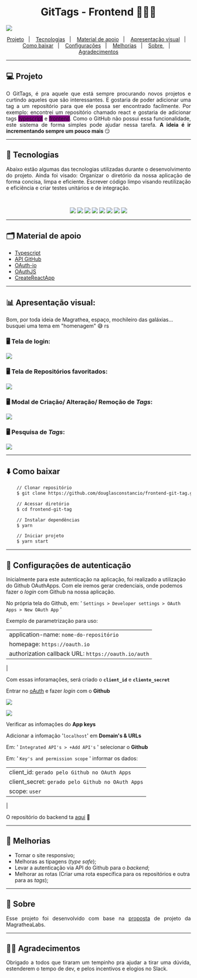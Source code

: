 <h1 align="center" >GitTags - Frontend 👨🏻‍💻</h1>

<img src="public/gittags.png">

<br/>

<p align="center">
    <a href="#-projeto">Projeto</a>&nbsp;&nbsp;&nbsp;|&nbsp;&nbsp;&nbsp;
    <a href="#-tecnologias">Tecnologias</a>&nbsp;&nbsp;&nbsp;|&nbsp;&nbsp;&nbsp;
    <a href="#-material-de-apoio">Material de apoio</a>&nbsp;&nbsp;&nbsp;|&nbsp;&nbsp;&nbsp;
    <a href="#-apresentação-visual">Apresentação visual</a>&nbsp;&nbsp;&nbsp;|&nbsp;&nbsp;&nbsp;
    <a href="#-como-baixar">Como baixar</a>&nbsp;&nbsp;&nbsp;|&nbsp;&nbsp;&nbsp;
    <a href="#-configurações-de-autenticação">Configurações</a>&nbsp;&nbsp;&nbsp;|&nbsp;&nbsp;&nbsp;
    <a href="#-melhorias">Melhorias</a>&nbsp;&nbsp;&nbsp;|&nbsp;&nbsp;&nbsp;
    <a href="#-sobre"> Sobre </a>&nbsp;&nbsp;&nbsp;|&nbsp;&nbsp;&nbsp;
    <a href="#-agradecimentos">Agradecimentos</a>

---

## 💻 Projeto

<p align="justify">
    O GitTags, é pra aquele que está sempre procurando novos projetos e curtindo aqueles que são interessantes. E gostaria de poder adicionar uma tag a um repositório para que ele possa ser encontrado facilmente. Por exemplo: encontrei um repositório chamado react e gostaria de adicionar tags <span style="background-color:purple"> typescript</span> e <span style="background-color:purple"> frontend</span>. Como o GitHub não possui essa funcionalidade, este sistema de forma simples pode ajudar nessa tarefa. <strong>A ideia é ir incrementando sempre um pouco mais </strong> 😏
</p>

---

## 📌 Tecnologias

<p align="justify">
Abaixo estão algumas das tecnologias utilizadas durante o desenvolvimento do projeto. Ainda foi visado: Organizar o diretório da nossa aplicação de forma concisa, limpa e eficiente. Escrever código limpo visando reutilização e eficiência e criar testes unitários e de integração.
</p>
<br>
<p align="center">
    <img  src="https://img.shields.io/badge/HTML5-CB3837?style=for-the-badge&logo=html5&logoColor=white"/>
    <img  src="https://img.shields.io/badge/CSS3-239120?style=for-the-badge&logo=css3&logoColor=white"/>
    <img  src="https://img.shields.io/badge/-Yarn-2C8EBB?&style=for-the-badge&logoColor=fff&logo=yarn&logoWidth=25"/>
    <img  src="https://img.shields.io/badge/GitHub-100000?style=for-the-badge&logo=github&logoColor=white"/>
    <img  src="https://img.shields.io/badge/styled--components-CA4245?style=for-the-badge&logo=styled-components&logoColor=white"/>
    <img  src="https://img.shields.io/badge/-TypeScript-5C2D91?&style=for-the-badge&logoColor=fff&logo=TypeScript&logoWidth=25"/>
    <img  src="https://img.shields.io/badge/React-20232A?style=for-the-badge&logo=react&logoColor=61DAFB"/>
    <img  src="https://img.shields.io/badge/React_Router-F7DF1E?style=for-the-badge&logo=react-router&logoColor=black"/>
</p>

---

## 🗂 Material de apoio

- [Typescript](https://www.typescriptlang.org/)
- [API GitHub](https://docs.github.com/pt/rest/guides/getting-started-with-the-rest-api)
- [OAuth-io](https://oauth.io/signin)
- [OAuthJS](https://github.com/oauth-io/oauth-js)
- [CreateReactApp](https://create-react-app.dev/docs/getting-started/)

---

## 📊 Apresentação visual:

Bom, por toda ideia de Magrathea, espaço, mochileiro das galáxias... busquei uma tema em "homenagem" 😅 rs

### 🖥️ Tela de login:

<img src="public/login-screen.png">

### 🖥️ Tela de Repositórios favoritados:

<img src="public/repositories-screen.png">

### 🖥️ Modal de Criação/ Alteração/ Remoção de _Tags_:

<img src="public/tag-modal.png">

### 🖥️ Pesquisa de _Tags_:

<img src="public/search-screen.png">

---

## ⬇️ Como baixar

```bash
    // Clonar repositório
    $ git clone https://github.com/douglasconstancio/frontend-git-tag.git

    // Acessar diretório
    $ cd frontend-git-tag

    // Instalar dependências
    $ yarn

    // Iniciar projeto
    $ yarn start

```

---

## 🔧 Configurações de autenticação

Inicialmente para este autenticação na aplicação, foi realizado a utilização do Github OAuthApps. Com ele iremos gerar credenciais, onde podemos fazer o _login_ com Github na nossa aplicação.

No própria tela do Github, em: ' `Settings > Developer settings > OAuth Apps > New OAuth App` '

Exemplo de parametrização para uso:

|    |
| ---|
| application-name: `nome-do-repositório`             |
| homepage: `https://oauth.io`                        |
| authorization callback URL: `https://oauth.io/auth` |
|

Com essas inforamações, será criado o **`client_id`** e **`cliente_secret`**

Entrar no [oAuth](https://oauth.io/signup) e fazer _login_ com o **Github**

<img src="https://img.shields.io/badge/-oAuthApps-2C8EBB?&
style=for-the-badge&logoColor=fff&logo=app-store&logoWidth=20"/>

<img  src="https://img.shields.io/badge/GitHub-100000?style=for-the-badge&logo=github&logoColor=white&logoWidth=25"/>

Verificar as infomações do **App keys**

Adicionar a infomação '`localhost`' em **Domain's & URLs**

Em: ' `Integrated API's > +Add API's` ' selecionar o **Github**

Em: ' `Key's and permission scope` ' informar os dados:

|    |
| ---|
| client_id: `gerado pelo Github no OAuth Apps` |
| client_secret: `gerado pelo Github no OAuth Apps`|
| scope: `user` |
|

O repositório do backend ta [aqui](https://github.com/douglasconstancio/backend-tags) 🎯

---

## 💭 Melhorias

- Tornar o site responsivo;
- Melhoras as tipagens (_type safe_);
- Levar a autenticação via API do Github para o _backend_;
- Melhorar as rotas (Criar uma rota específica para os repositórios e outra para as _tags_);

---

## 🔖 Sobre

<p align="justify">
Esse projeto foi desenvolvido com base na <a href="https://github.com/magrathealabs/template-projeto-selecao/blob/master/projects/GITHUB.md"> proposta</a> de projeto da MagratheaLabs.

</p>

---

## 👏🏼 Agradecimentos

<p align="justify">
Obrigado a todos que tiraram um tempinho pra ajudar a tirar uma dúvida, estenderem o tempo de dev, e pelos incentivos e elogios no Slack.
</p>
